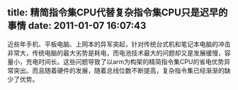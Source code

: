 title: 精简指令集CPU代替复杂指令集CPU只是迟早的事情
date: 2011-01-07 16:07:43
---

近些年手机、平板电脑、上网本的异军突起，针对传统台式机和笔记本电脑的冲击非常大，传统电脑的最大劣势是耗电，而电池技术最大的问题却又是发展缓慢，容量小，充电时间长。这些问题导致了以arm为构架的精简指令集CPU的省电优势异常突出。而且随着硬件的发展，随着总线位数不断提高，复杂指令集已经渐渐的缺少了优势。